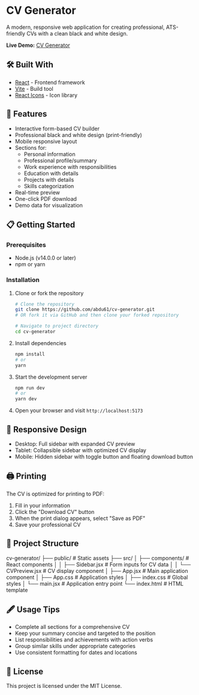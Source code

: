 # CV Generator

A modern, responsive web application for creating professional, ATS-friendly CVs with a clean black and white design. 

**Live Demo:** [CV Generator]() 

## 🛠️ Built With

- [React](https://reactjs.org/) - Frontend framework
- [Vite](https://vitejs.dev/) - Build tool
- [React Icons](https://react-icons.github.io/react-icons/) - Icon library

## 🚀 Features

- Interactive form-based CV builder
- Professional black and white design (print-friendly)
- Mobile responsive layout
- Sections for:
  - Personal information
  - Professional profile/summary
  - Work experience with responsibilities
  - Education with details
  - Projects with details
  - Skills categorization
- Real-time preview
- One-click PDF download
- Demo data for visualization

## 📋 Getting Started

### Prerequisites

- Node.js (v14.0.0 or later)
- npm or yarn

### Installation

1. Clone or fork the repository
   ```bash
   # Clone the repository
   git clone https://github.com/abdu61/cv-generator.git
   # OR fork it via GitHub and then clone your forked repository
   
   # Navigate to project directory
   cd cv-generator
   ```

2. Install dependencies
   ```bash
   npm install
   # or
   yarn
   ```

3. Start the development server
   ```bash
   npm run dev
   # or
   yarn dev
   ```

4. Open your browser and visit `http://localhost:5173`

## 📱 Responsive Design

- Desktop: Full sidebar with expanded CV preview
- Tablet: Collapsible sidebar with optimized CV display
- Mobile: Hidden sidebar with toggle button and floating download button

## 🖨️ Printing

The CV is optimized for printing to PDF:
1. Fill in your information
2. Click the "Download CV" button
3. When the print dialog appears, select "Save as PDF"
4. Save your professional CV

## 🧩 Project Structure
cv-generator/
├── public/           # Static assets
├── src/
│   ├── components/   # React components
│   │   ├── Sidebar.jsx       # Form inputs for CV data
│   │   └── CVPreview.jsx     # CV display component
│   ├── App.jsx       # Main application component
│   ├── App.css       # Application styles
│   ├── index.css     # Global styles
│   └── main.jsx      # Application entry point
└── index.html        # HTML template

## 🖋️ Usage Tips

- Complete all sections for a comprehensive CV
- Keep your summary concise and targeted to the position
- List responsibilities and achievements with action verbs
- Group similar skills under appropriate categories
- Use consistent formatting for dates and locations

## 📄 License

This project is licensed under the MIT License.